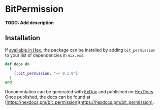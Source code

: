 # BitPermission

**TODO: Add description**

## Installation

If [available in Hex](https://hex.pm/docs/publish), the package can be installed
by adding `bit_permission` to your list of dependencies in `mix.exs`:

```elixir
def deps do
  [
    {:bit_permission, "~> 0.1.0"}
  ]
end
```

Documentation can be generated with [ExDoc](https://github.com/elixir-lang/ex_doc)
and published on [HexDocs](https://hexdocs.pm). Once published, the docs can
be found at [https://hexdocs.pm/bit_permission](https://hexdocs.pm/bit_permission).

